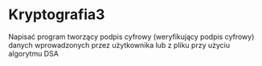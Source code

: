 # Kryptografia3

Napisać program tworzący podpis cyfrowy (weryfikujący podpis cyfrowy) danych wprowadzonych przez użytkownika lub z pliku przy użyciu algorytmu DSA
